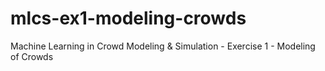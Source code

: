 # mlcs-ex1-modeling-crowds

Machine Learning in Crowd Modeling & Simulation - Exercise 1 - Modeling of Crowds